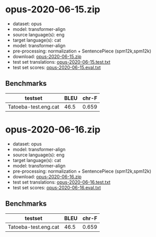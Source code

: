 # opus-2020-06-15.zip

* dataset: opus
* model: transformer-align
* source language(s): eng
* target language(s): cat
* model: transformer-align
* pre-processing: normalization + SentencePiece (spm12k,spm12k)
* download: [opus-2020-06-15.zip](https://object.pouta.csc.fi/Tatoeba-MT-models/eng-cat/opus-2020-06-15.zip)
* test set translations: [opus-2020-06-15.test.txt](https://object.pouta.csc.fi/Tatoeba-MT-models/eng-cat/opus-2020-06-15.test.txt)
* test set scores: [opus-2020-06-15.eval.txt](https://object.pouta.csc.fi/Tatoeba-MT-models/eng-cat/opus-2020-06-15.eval.txt)

## Benchmarks

| testset               | BLEU  | chr-F |
|-----------------------|-------|-------|
| Tatoeba-test.eng.cat 	| 46.5 	| 0.659 |

# opus-2020-06-16.zip

* dataset: opus
* model: transformer-align
* source language(s): eng
* target language(s): cat
* model: transformer-align
* pre-processing: normalization + SentencePiece (spm12k,spm12k)
* download: [opus-2020-06-16.zip](https://object.pouta.csc.fi/Tatoeba-MT-models/eng-cat/opus-2020-06-16.zip)
* test set translations: [opus-2020-06-16.test.txt](https://object.pouta.csc.fi/Tatoeba-MT-models/eng-cat/opus-2020-06-16.test.txt)
* test set scores: [opus-2020-06-16.eval.txt](https://object.pouta.csc.fi/Tatoeba-MT-models/eng-cat/opus-2020-06-16.eval.txt)

## Benchmarks

| testset               | BLEU  | chr-F |
|-----------------------|-------|-------|
| Tatoeba-test.eng.cat 	| 46.5 	| 0.659 |

